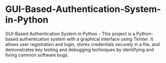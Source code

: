 # GUI-Based-Authentication-System-in-Python
GUI-Based Authentication System in Python - This project is a Python-based authentication system with a graphical interface using Tkinter. It allows user registration and login, stores credentials securely in a file, and demonstrates key testing and debugging techniques by identifying and fixing common software bugs.
